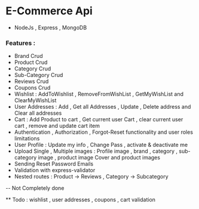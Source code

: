 # E-Commerce Api

- NodeJs , Express , MongoDB

### Features :
- Brand Crud
- Product Crud 
- Category Crud
- Sub-Category Crud
- Reviews Crud
- Coupons Crud
- Wishlist : AddToWishlist , RemoveFromWishList , GetMyWishList and ClearMyWishList
- User Addresses : Add , Get all Addresses , Update , Delete address and Clear all addresses
- Cart : Add Product to cart , Get current user Cart , clear current user cart , remove and update cart item
- Authentication , Authorization , Forgot-Reset functionality and user roles limitations
- User Profile : Update my info , Change Pass , activate & deactivate me
- Upload Single , Multiple images : Profile image , brand , category , sub-category image , product image Cover and product images
- Sending Reset Password Emails
- Validation with express-validator               
- Nested routes : Product -> Reviews , Category -> Subcategory
  
-- Not Completely done

** Todo : wishlist , user addresses , coupons , cart validation
